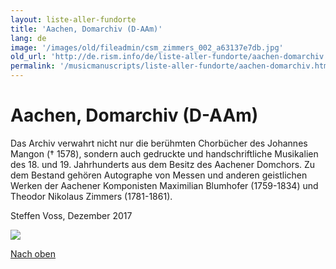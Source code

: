 ```yaml
---
layout: liste-aller-fundorte
title: 'Aachen, Domarchiv (D-AAm)'
lang: de
image: '/images/old/fileadmin/csm_zimmers_002_a63137e7db.jpg'
old_url: 'http://de.rism.info/de/liste-aller-fundorte/aachen-domarchiv.html'
permalink: '/musicmanuscripts/liste-aller-fundorte/aachen-domarchiv.html'
---
```



# Aachen, Domarchiv (D-AAm)

Das Archiv verwahrt nicht nur die berühmten Chorbücher des Johannes Mangon († 1578), sondern auch gedruckte und handschriftliche Musikalien des 18. und 19. Jahrhunderts aus dem Besitz des Aachener Domchors. Zu dem Bestand gehören Autographe von Messen und anderen geistlichen Werken der Aachener Komponisten Maximilian Blumhofer (1759-1834) und Theodor Nikolaus Zimmers (1781-1861).

Steffen Voss, Dezember 2017



 ![](/fileadmin/_processed_/csm_zimmers_002_a63137e7db.jpg)

[Nach oben](#)

